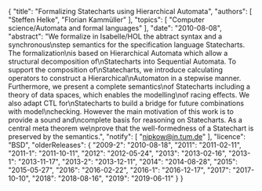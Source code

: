 {
    "title": "Formalizing Statecharts using Hierarchical Automata",
    "authors": [
        "Steffen Helke",
        "Florian Kammüller"
    ],
    "topics": [
        "Computer science/Automata and formal languages"
    ],
    "date": "2010-08-08",
    "abstract": "We formalize in Isabelle/HOL the abtract syntax and a synchronous\nstep semantics for the specification language Statecharts. The formalization\nis based on Hierarchical Automata which allow a structural decomposition of\nStatecharts into Sequential Automata. To support the composition of\nStatecharts, we introduce calculating operators to construct a Hierarchical\nAutomaton in a stepwise manner. Furthermore, we present a complete semantics\nof Statecharts including a theory of data spaces, which enables the modelling\nof racing effects. We also adapt CTL for\nStatecharts to build a bridge for future combinations with model\nchecking. However the main motivation of this work is to provide a sound and\ncomplete basis for reasoning on Statecharts. As a central meta theorem we\nprove that the well-formedness of a Statechart is preserved by the semantics.",
    "notify": [
        "nipkow@in.tum.de"
    ],
    "licence": "BSD",
    "olderReleases": {
        "2009-2": "2010-08-18",
        "2011": "2011-02-11",
        "2011-1": "2011-10-11",
        "2012": "2012-05-24",
        "2013": "2013-02-16",
        "2013-1": "2013-11-17",
        "2013-2": "2013-12-11",
        "2014": "2014-08-28",
        "2015": "2015-05-27",
        "2016": "2016-02-22",
        "2016-1": "2016-12-17",
        "2017": "2017-10-10",
        "2018": "2018-08-16",
        "2019": "2019-06-11"
    }
}